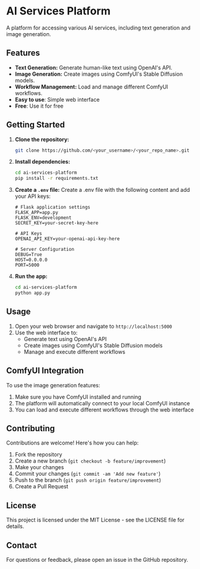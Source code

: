 # AI Services Platform

A platform for accessing various AI services, including text generation and image generation.

## Features

* **Text Generation:** Generate human-like text using OpenAI's API.
* **Image Generation:** Create images using ComfyUI's Stable Diffusion models.
* **Workflow Management:** Load and manage different ComfyUI workflows.
* **Easy to use**: Simple web interface
* **Free**: Use it for free

## Getting Started

1. **Clone the repository:**
   ```bash
   git clone https://github.com/<your_username>/<your_repo_name>.git
   ```

2. **Install dependencies:**
   ```bash
   cd ai-services-platform
   pip install -r requirements.txt
   ```

3. **Create a `.env` file:**
   Create a .env file with the following content and add your API keys:
   ```properties
   # Flask application settings
   FLASK_APP=app.py
   FLASK_ENV=development
   SECRET_KEY=your-secret-key-here

   # API Keys
   OPENAI_API_KEY=your-openai-api-key-here

   # Server Configuration
   DEBUG=True
   HOST=0.0.0.0
   PORT=5000
   ```

4. **Run the app:**
   ```bash
   cd ai-services-platform
   python app.py
   ```

## Usage

1. Open your web browser and navigate to `http://localhost:5000`
2. Use the web interface to:
   - Generate text using OpenAI's API
   - Create images using ComfyUI's Stable Diffusion models
   - Manage and execute different workflows

## ComfyUI Integration

To use the image generation features:
1. Make sure you have ComfyUI installed and running
2. The platform will automatically connect to your local ComfyUI instance
3. You can load and execute different workflows through the web interface

## Contributing

Contributions are welcome! Here's how you can help:

1. Fork the repository
2. Create a new branch (`git checkout -b feature/improvement`)
3. Make your changes
4. Commit your changes (`git commit -am 'Add new feature'`)
5. Push to the branch (`git push origin feature/improvement`)
6. Create a Pull Request

## License

This project is licensed under the MIT License - see the LICENSE file for details.

## Contact

For questions or feedback, please open an issue in the GitHub repository.